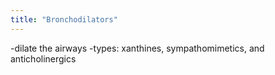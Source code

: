 ```yaml
---
title: "Bronchodilators"
---
```

-dilate the airways
-types: xanthines, sympathomimetics, and anticholinergics

